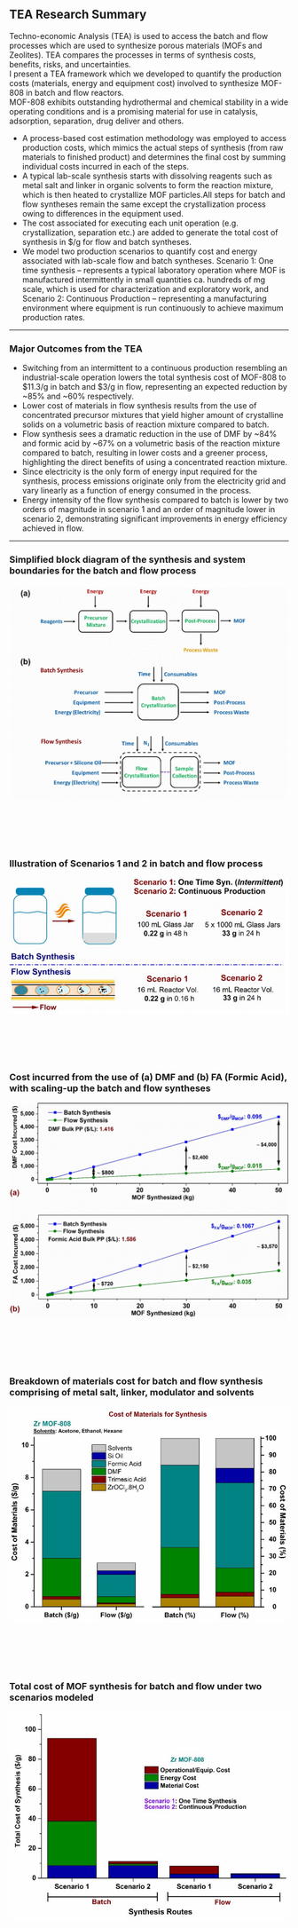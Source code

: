 ## TEA Research Summary <br>
Techno-economic Analysis (TEA) is used to access the batch and flow processes which are used to synthesize porous materials (MOFs and Zeolites). TEA compares the processes in terms of synthesis costs, benefits, risks, and uncertainties.<br>
I present a TEA framework which we developed to quantify the production costs (materials, energy and equipment cost) involved to synthesize MOF-808 in batch and flow reactors.<br>
MOF-808 exhibits outstanding hydrothermal and chemical stability in a wide operating conditions and is a promising material for use in catalysis, adsorption, separation, drug deliver and others.<br>
- A process-based cost estimation methodology was employed to access production costs, which mimics the actual steps of synthesis (from raw materials to finished product) and determines the final cost by summing individual costs incurred in each of the steps.<br>
- A typical lab-scale synthesis starts with dissolving reagents such as metal salt and linker in organic solvents to form the reaction mixture, which is then heated to crystallize MOF particles.All steps for batch and flow syntheses remain the same except the crystallization process owing to differences in the equipment used.<br>
- The cost associated for executing each unit operation (e.g. crystallization, separation etc.) are added to generate the total cost of synthesis in $/g for flow and batch syntheses.<br>
- We model two production scenarios to quantify cost and energy associated with lab-scale flow and batch syntheses. Scenario 1: One time synthesis – represents a typical laboratory operation where MOF is manufactured intermittently in small quantities ca. hundreds of mg scale, which is used for characterization and exploratory work, and Scenario 2: Continuous Production – representing a manufacturing environment where equipment is run continuously to achieve maximum production rates.<br>

---

### Major Outcomes from the TEA <br>
- Switching from an intermittent to a continuous production resembling an industrial-scale operation lowers the total synthesis cost of MOF-808 to $11.3/g in batch and $3/g in flow, representing an expected reduction by ~85% and ~60% respectively.<br>
- Lower cost of materials in flow synthesis results from the use of concentrated precursor mixtures that yield higher amount of crystalline solids on a volumetric basis of reaction mixture compared to batch. <br>
- Flow synthesis sees a dramatic reduction in the use of DMF by ~84% and formic acid by ~67% on a volumetric basis of the reaction mixture compared to batch, resulting in lower costs and a greener process, highlighting the direct benefits of using a concentrated reaction mixture.<br>
- Since electricity is the only form of energy input required for the synthesis, process emissions originate only from the electricity grid and vary linearly as a function of energy consumed in the process.<br>
- Energy intensity of the flow synthesis compared to batch is lower by two orders of magnitude in scenario 1 and an order of magnitude lower in scenario 2, demonstrating significant improvements in energy efficiency achieved in flow. <br>

---

### Simplified block diagram of the synthesis and system boundaries for the batch and flow process <br>
<img src="images/TEA3.jpg?raw=true"/>

<br><br>
---

### Illustration of Scenarios 1 and 2 in batch and flow process <br>
<img src="images/TEA4.jpg?raw=true"/>

<br><br>
---

### Cost incurred from the use of (a) DMF and (b) FA (Formic Acid), with scaling-up the batch and flow syntheses <br>
<img src="images/TEA5.jpg?raw=true"/>

<br><br>
---

### Breakdown of materials cost for batch and flow synthesis comprising of metal salt, linker, modulator and solvents <br>
<img src="images/TEA6.JPG?raw=true"/>

<br><br>
---

### Total cost of MOF synthesis for batch and flow under two scenarios modeled <br>
<img src="images/TEA7.JPG?raw=true"/>

<br><br>
---
